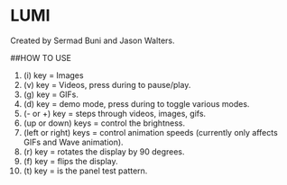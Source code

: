 # LUMI

Created by Sermad Buni and Jason Walters.

##HOW TO USE
1. (i) key = Images
2. (v) key = Videos, press during to pause/play.
3. (g) key = GIFs.
4. (d) key = demo mode, press during to toggle various modes.
5. (- or +) key = steps through videos, images, gifs.
6. (up or down) keys = control the brightness.
7. (left or right) keys = control animation speeds (currently only affects GIFs and Wave animation).
8. (r) key = rotates the display by 90 degrees.
9. (f) key = flips the display.
10. (t) key = is the panel test pattern.
